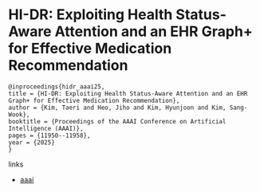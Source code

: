 # HI-DR: Exploiting Health Status-Aware Attention and an EHR Graph+ for Effective Medication Recommendation

```
@inproceedings{hidr_aaai25,
title = {HI-DR: Exploiting Health Status-Aware Attention and an EHR Graph+ for Effective Medication Recommendation},
author = {Kim, Taeri and Heo, Jiho and Kim, Hyunjoon and Kim, Sang-Wook},
booktitle = {Proceedings of the AAAI Conference on Artificial Intelligence (AAAI)},
pages = {11950--11958},
year = {2025}
}
```

links
- [aaai](https://ojs.aaai.org/index.php/AAAI/article/view/33301)
